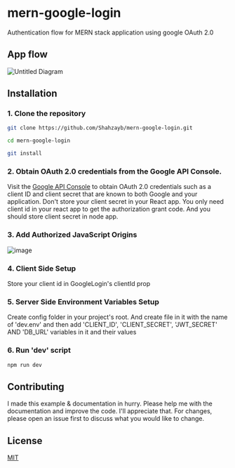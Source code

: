 # mern-google-login
Authentication flow for MERN stack application using google OAuth 2.0

## App flow

![Untitled Diagram](https://user-images.githubusercontent.com/29760858/65579674-a4d22c00-df91-11e9-8303-dc97e5bb0dbf.png)

## Installation

### 1. Clone the repository

```bash
git clone https://github.com/Shahzayb/mern-google-login.git

cd mern-google-login

git install
```

### 2. Obtain OAuth 2.0 credentials from the Google API Console.
Visit the [Google API Console](https://console.developers.google.com/) to obtain OAuth 2.0 credentials such as a client ID and client secret that are known to both Google and your application. Don't store your client secret in your React app. You only need client id in your react app to get the authorization grant code. And you should store client secret in node app.

### 3. Add Authorized JavaScript Origins
![image](https://user-images.githubusercontent.com/29760858/65581115-596d4d00-df94-11e9-8976-b1cbcaaffdbd.png)


### 4. Client Side Setup
Store your client id in GoogleLogin's clientId prop

### 5. Server Side Environment Variables Setup

Create config folder in your project's root. And create file in it with the name of 'dev.env' and then add 'CLIENT_ID', 'CLIENT_SECRET', 'JWT_SECRET' AND 'DB_URL' variables in it and their values

### 6. Run 'dev' script
```bash
npm run dev
```

## Contributing
I made this example & documentation in hurry.
Please help me with the documentation and improve the code.
I'll appreciate that. For changes, please open an issue first to discuss what you would like to change.

## License
[MIT](https://choosealicense.com/licenses/mit/)
